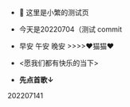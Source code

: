 - 🌱  这里是小繁的测试页
- 今天是20220704（测试 commit
-  早安 午安 晚安 >>>>❤猫猫❤
  
- <愿我们都有快乐的当下>

- **先点首歌↓**

202207141

